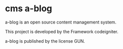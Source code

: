 cms a-blog
====
a-blog is an open source content management system.

This project is developed by the Framework codeigniter.

a-blog is published by the license GUN.